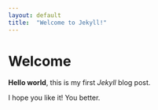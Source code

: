 ```yaml
---
layout: default
title:  "Welcome to Jekyll!"
---
```


# Welcome

**Hello world**, this is my first *Jekyll* blog post.
<!--more-->
I hope you like it! You better.